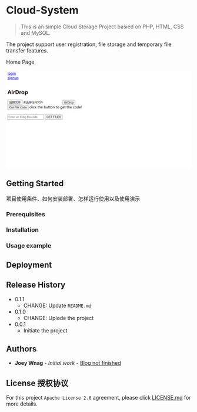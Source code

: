 # Cloud-System

> This is an simple Cloud Storage Project basied on PHP, HTML, CSS and MySQL.

The project support user registration, file storage and temporary file transfer features.

Home Page

![Home Page Image](https://github.com/Zhengyu-Joey-Wang/img-folder/blob/master/Home_Page.png)


## Getting Started

项目使用条件、如何安装部署、怎样运行使用以及使用演示

### Prerequisites


### Installation


### Usage example 


## Deployment


## Release History

* 0.1.1
    * CHANGE: Update `README.md`
* 0.1.0
    * CHANGE: Uplode the project
* 0.0.1
    * Initiate the project

## Authors

* **Joey Wnag** - *Initial work* - [Blog not finished](Blog)

## License 授权协议

For this project `Apache License 2.0`  agreement, please click [LICENSE.md](LICENSE.md) for more details.